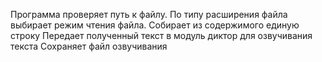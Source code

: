 Программа проверяет путь к файлу.
По типу расширения файла выбирает режим чтения файла.
Собирает из содержимого единую строку
Передает полученный текст в модуль диктор для озвучивания текста
Сохраняет файл озвучивания